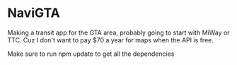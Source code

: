 # NaviGTA
Making a transit app for the GTA area, probably going to start with MiWay or TTC. Cuz I don't want to pay $70 a year for maps when the API is free.

Make sure to run npm update to get all the dependencies

